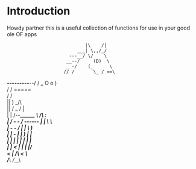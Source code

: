 # Introduction
Howdy partner this is a useful collection of functions for use in your good ole OF apps
                                               
                                               
                                               
                                 |\    /|      
                              ___| \,,/_/      
                           ---__/ \/    \      
                          __--/     (D)  \     
                          _ -/    (_      \    
                         // /       \_ / ==\   
   __-------_____--___--/           / \_ O o )  
  /                                 /   \=====  
 /                                 /         
||          )                   \_/\         
||         /              _      /  |         
| |      /--______      ___\    /\  :          
| /   __-  - _/   ------    |  |   \ \         
 |   -  -   /                | |     \ )       
 |  |   -  |                 | )     | |       
  | |    | |                 | |    | |        
  | |    < |                 | |   |_/         
  < |    /__\                <  \              
  /__\                       /___\             



  